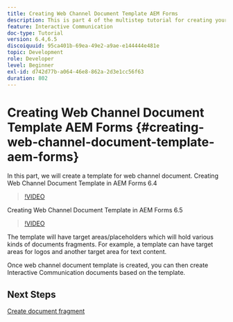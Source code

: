 ```yaml
---
title: Creating Web Channel Document Template AEM Forms
description: This is part 4 of the multistep tutorial for creating your first interactive communications document. In this part, we will create a template for web channel document.
feature: Interactive Communication
doc-type: Tutorial
version: 6.4,6.5
discoiquuid: 95ca401b-69ea-49e2-a9ae-e144444e481e
topic: Development
role: Developer
level: Beginner
exl-id: d742d77b-a064-46e8-862a-2d3e1cc56f63
duration: 802
---
```

# Creating Web Channel Document Template AEM Forms {#creating-web-channel-document-template-aem-forms}

In this part, we will create a template for web channel document.
Creating Web Channel Document Template in AEM Forms 6.4
>[!VIDEO](https://video.tv.adobe.com/v/22342?quality=12&learn=on)

Creating Web Channel Document Template in AEM Forms 6.5
>[!VIDEO](https://video.tv.adobe.com/v/27807?quality=12&learn=on)

The template will have target areas/placeholders which will hold various kinds of documents fragments. For example, a template can have target areas for logos and another target area for text content.

Once web channel document template is created, you can then create Interactive Communication documents based on the template.

## Next Steps

[Create document fragment](./partfive.md)
